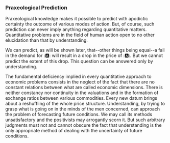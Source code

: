 ### Praxeological Prediction

Praxeological knowledge makes it possible to predict with apodictic certainty the outcome of various modes of action. But, of course, such prediction can never imply anything regarding quantitative matters. Quantitative problems are in the field of human action open to no other elucidation than that by understanding.

We can predict, as will be shown later, that--other things being equal--a fall in the demand for ::a:: will result in a drop in the price of ::a::. But we cannot predict the extent of this drop. This question can be answered only by understanding.

The fundamental deficiency implied in every quantitative approach to economic problems consists in the neglect of the fact that there are no constant relations between what are called economic dimensions. There is neither constancy nor continuity in the valuations and in the formation of exchange ratios between various commodities. Every new datum brings about a reshuffling of the whole price structure. Understanding, by trying to grasp what is going on in the minds of the men concerned, can approach the problem of forecasting future conditions. We may call its methods unsatisfactory and the positivists may arrogantly scorn it. But such arbitrary judgments must not and cannot obscure the fact that understanding is the only appropriate method of dealing with the uncertainty of future conditions.